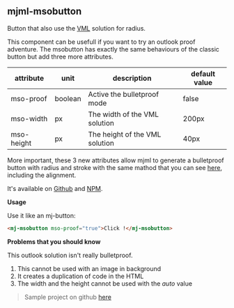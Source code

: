 ## mjml-msobutton

Button that also use the [VML](https://docs.microsoft.com/en-us/windows/win32/vml/shape-element--vml) solution for radius.

This component can be usefull if you want to try an outlook proof adventure.
The msobutton has exactly the same behaviours of the classic button but add three more attributes.

attribute                   | unit        | description                                      | default value
----------------------------|-------------|--------------------------------------------------|---------------------
mso-proof                   | boolean     | Active the bulletproof mode                      | false
mso-width                   | px          | The width of the VML solution                    | 200px
mso-height                  | px          | The height of the VML solution                   | 40px

More important, these 3 new attributes allow mjml to generate a bulletproof button with radius and stroke with the same mathod that you can see [here](https://buttons.cm/), including the alignment.

It's available on [Github](https://github.com/adrien-zinger/mjml-mso-button) and [NPM](https://www.npmjs.com/package/mjml-msobutton).

**Usage**

Use it like an mj-button:
```html
<mj-msobutton mso-proof="true">Click !</mj-msobutton>
```

**Problems that you should know**

This outlook solution isn't really bulletproof.
1. This cannot be used with an image in background
2. It creates a duplication of code in the HTML
3. The width and the height cannot be used with the *auto* value

> Sample project on github [here](https://github.com/adrien-zinger/mjml-msobutton-sample)

